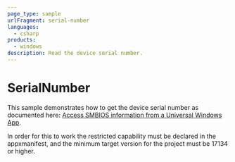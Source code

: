 ```yaml
---
page_type: sample
urlFragment: serial-number
languages: 
  - csharp
products:
  - windows
description: Read the device serial number.
---
```


# SerialNumber

This sample demonstrates how to get the device serial number as documented here: [Access SMBIOS information from a Universal Windows App](https://docs.microsoft.com/en-us/windows/desktop/SysInfo/access-smbios-information-from-a-universal-windows-app).

In order for this to work the restricted capability must be declared in the appxmanifest, and the minimum target version for the project must be 17134 or higher.

